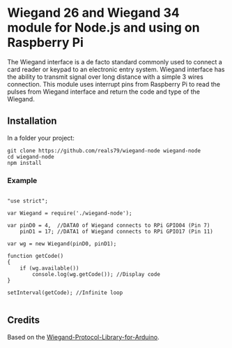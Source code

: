 # Wiegand 26 and Wiegand 34 module for Node.js and using on Raspberry Pi
The Wiegand interface is a de facto standard commonly used to connect a card reader or keypad to an electronic entry system. 
Wiegand interface has the ability to transmit signal over long distance with a simple 3 wires connection. 
This module uses interrupt pins from Raspberry Pi to read the pulses from Wiegand interface and return the code and type of the Wiegand.

## Installation 

In a folder your project:

	git clone https://github.com/reals79/wiegand-node wiegand-node
	cd wiegand-node
	npm install
    
### Example
<pre><code>
"use strict";

var Wiegand = require('./wiegand-node');

var pinD0 = 4,  //DATA0 of Wiegand connects to RPi GPIO04 (Pin 7)
    pinD1 = 17; //DATA1 of Wiegand connects to RPi GPIO17 (Pin 11)

var wg = new Wiegand(pinD0, pinD1);

function getCode()
{
    if (wg.available())
        console.log(wg.getCode()); //Display code
}

setInterval(getCode); //Infinite loop

</code></pre>

## Credits

Based on the [Wiegand-Protocol-Library-for-Arduino](https://github.com/monkeyboard/Wiegand-Protocol-Library-for-Arduino).
